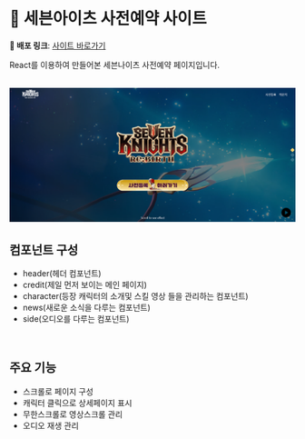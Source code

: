 # 🐣 세븐아이츠 사전예약 사이트

**🚀 배포 링크**: [사이트 바로가기](https://stalwart-granita-3bb4c2.netlify.app/)

React를 이용하여 만들어본 세븐나이츠 사전예약 페이지입니다.

<br>
  <img src="./seven.png"/> 
<br>

## 컴포넌트 구성

- header(헤더 컴포넌트)
- credit(제일 먼저 보이는 메인 페이지)
- character(등장 캐릭터의 소개및 스킬 영상 들을 관리하는 컴포넌트)
- news(새로운 소식을 다루는 컴포넌트)
- side(오디오를 다루는 컴포넌트)

<br>

## 주요 기능

- 스크롤로 페이지 구성
- 캐릭터 클릭으로 상세페이지 표시
- 무한스크롤로 영상스크롤 관리
- 오디오 재생 관리

<br>
